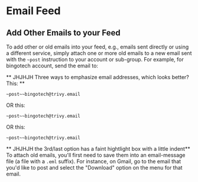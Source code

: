 # Email Feed

## Add Other Emails to your Feed
<div id="gv-add-other-emails-to-your-feed"></div>

To add other or old emails into your feed, e.g., emails sent directly or
using a different service, simply attach one or more old emails to a new
email sent with the `~post` instruction to your account or sub-group.
For example, for bingotech account, send the email to:

** JHJHJH Three ways to emphasize email addresses, which looks better? This: **
    
`~post~~bingotech@trivy.email`

OR this:
    
```~post~~bingotech@trivy.email```
    
OR this:

    ~post~~bingotech@trivy.email
** JHJHJH the 3rd/last option has a faint hightlight box with a little indent**
To attach old emails, you'll first need to save them into an
email-message file (a file with a `.eml` suffix).
For instance, on Gmail, go to the email that you'd like to post and
select the "Download" option on the menu for that email.

